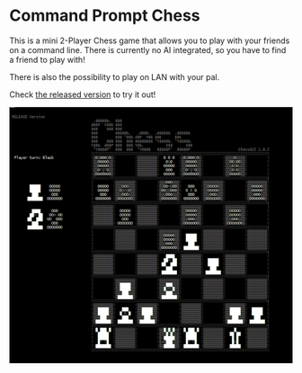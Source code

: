 # Command Prompt Chess

This is a mini 2-Player Chess game that allows you to play with your friends on a command line.
There is currently no AI integrated, so you have to find a friend to play with!

There is also the possibility to play on LAN with your pal.

Check [the released version](https://github.com/GmxMahdi/CMD-Chess/releases) to try it out!

[![Click to watch showcase](https://github.com/GmxMahdi/CMD-Chess/blob/master/chess-thumbnail.png)](https://user-images.githubusercontent.com/76925178/103494997-2eb0ac00-4e07-11eb-8965-d119c824a2ae.mp4)
